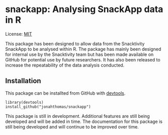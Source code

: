 # snackapp: Analysing SnackApp data in R

License: [MIT](https://github.com/jonahthomas/snackapp/blob/master/LICENSE.md)

This package has been designed to allow data from the Snacktivity SnackApp to be analysed within R. The package has mainly been designed for internal use by the Snacktivity team but has been made available on GitHub for potential use by future researchers. It has also been released to increase the repeatability of the data analysis conducted. 

## Installation

This package can be installted from GitHub with [devtools](https://github.com/hadley/devtools). 

```{r eval = FALSE}
library(devtools)
install_github("jonahthomas/snackapp")
```

This package is still in development. Additional features are still being developed and will be added in time. The documentation for this package is still being developed and will continue to be improved over time. 

